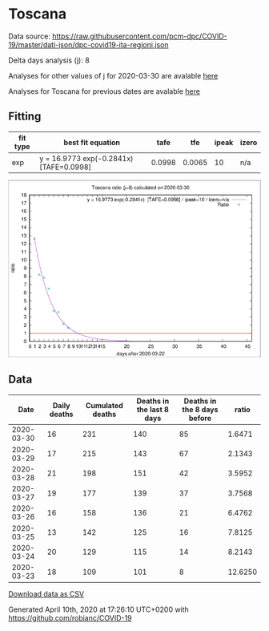 # Toscana

Data source: https://raw.githubusercontent.com/pcm-dpc/COVID-19/master/dati-json/dpc-covid19-ita-regioni.json

Delta days analysis (j): 8

Analyses for other values of j for 2020-03-30 are avalable [here](../README.md)

Analyses for Toscana for previous dates are avalable [here](../../README.md)

## Fitting 
|fit type|best fit equation|tafe|tfe|ipeak|izero|
|-------|-----|--------|------|---|---|
|exp|y = 16.9773 exp(-0.2841x)  [TAFE=0.0998]|0.0998|0.0065|10|n/a|

![Plot](COVID-19_toscana_j8_2020-03-30.png)

## Data
|Date|Daily deaths|Cumulated deaths|Deaths in the last 8 days|Deaths in the 8 days before|ratio|
|----|----------|-----------|-------|--------------------|-----|
|2020-03-30|16|231|140|85|1.6471|
|2020-03-29|17|215|143|67|2.1343|
|2020-03-28|21|198|151|42|3.5952|
|2020-03-27|19|177|139|37|3.7568|
|2020-03-26|16|158|136|21|6.4762|
|2020-03-25|13|142|125|16|7.8125|
|2020-03-24|20|129|115|14|8.2143|
|2020-03-23|18|109|101|8|12.6250|

[Download data as CSV](COVID-19_toscana_j8_2020-03-30.csv)

Generated April 10th, 2020 at 17:26:10 UTC+0200 with https://github.com/robianc/COVID-19
